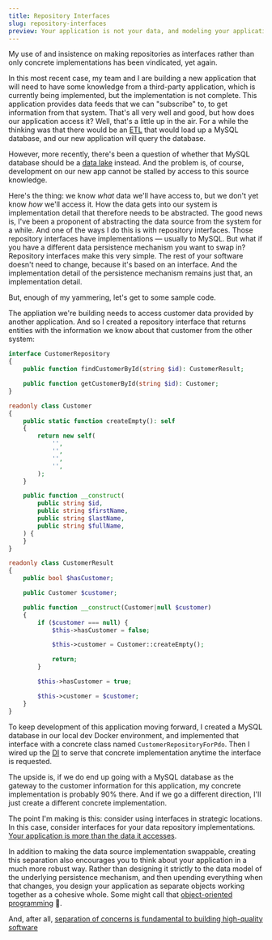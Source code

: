 ```yaml
---
title: Repository Interfaces
slug: repository-interfaces
preview: Your application is not your data, and modeling your application solely on the underlying data can cause some serious problems, and the world can go topsy-turvy if the underlying data model changes and you don't have a concrete way to keep that from rippling through your application.
---
```


My use of and insistence on making repositories as interfaces rather than only concrete implementations has been vindicated, yet again.

In this most recent case, my team and I are building a new application that will need to have some knowledge from a third-party application, which is currently being implemented, but the implementation is not complete. This application provides data feeds that we can "subscribe" to, to get information from that system. That's all very well and good, but how does our application access it? Well, that's a little up in the air. For a while the thinking was that there would be an [ETL] that would load up a MySQL database, and our new application will query the database.

[ETL]: https://en.wikipedia.org/wiki/Extract,_transform,_load

However, more recently, there's been a question of whether that MySQL database should be a [data lake] instead. And the problem is, of course, development on our new app cannot be stalled by access to this source knowledge.

[data lake]: https://aws.amazon.com/what-is/data-lake/

Here's the thing: we know _what_ data we'll have access to, but we don't yet know _how_ we'll access it. How the data gets into our system is implementation detail that therefore needs to be abstracted. The good news is, I've been a proponent of abstracting the data source from the system for a while. And one of the ways I do this is with repository interfaces. Those repository interfaces have implementations — usually to MySQL. But what if you have a different data persistence mechanism you want to swap in? Repository interfaces make this very simple. The rest of your software doesn't need to change, because it's based on an interface. And the implementation detail of the persistence mechanism remains just that, an implementation detail.

But, enough of my yammering, let's get to some sample code.

The appliation we're building needs to access customer data provided by another application. And so I created a repository interface that returns entities with the information we know about that customer from the other system:


```php
interface CustomerRepository
{
    public function findCustomerById(string $id): CustomerResult;

    public function getCustomerById(string $id): Customer;
}
```

```php
readonly class Customer
{
    public static function createEmpty(): self
    {
        return new self(
            '',
            '',
            '',
            '',
        );
    }

    public function __construct(
        public string $id,
        public string $firstName,
        public string $lastName,
        public string $fullName,
    ) {
    }
}
```

```php
readonly class CustomerResult
{
    public bool $hasCustomer;

    public Customer $customer;

    public function __construct(Customer|null $customer)
    {
        if ($customer === null) {
            $this->hasCustomer = false;

            $this->customer = Customer::createEmpty();

            return;
        }

        $this->hasCustomer = true;

        $this->customer = $customer;
    }
}
```

To keep development of this application moving forward, I created a MySQL database in our local dev Docker environment, and implemented that interface with a concrete class named `CustomerRepositoryForPdo`. Then I wired up the [DI] to serve that concrete implementation anytime the interface is requested.

[DI]: https://en.wikipedia.org/wiki/Dependency_injection

The upside is, if we do end up going with a MySQL database as the gateway to the customer information for this application, my concrete implementation is probably 90% there. And if we go a different direction, I'll just create a different concrete implementation.

The point I'm making is this: consider using interfaces in strategic locations. In this case, consider interfaces for your data repository implementations. [Your application is more than the data it accesses].

In addition to making the data source implementation swappable, creating this separation also encourages you to think about your application in a much more robust way. Rather than designing it strictly to the data model of the underlying persistence mechanism, and then upending everything when that changes, you design your application as separate objects working together as a cohesive whole. Some might call that [object-oriented programming] 🙂.

And, after all, [separation of concerns is fundamental to building high-quality software]

[Your application is more than the data it accesses]: https://kevinsmith.io/if-you-think-of-coding-as-the-manipulation-of-data-youre-going-to-have-a-hard-time-writing-object-oriented-code/
[object-oriented programming]: https://kevinsmith.io/whats-so-great-about-oop/
[separation of concerns is fundamental to building high-quality software]: https://kevinsmith.io/separation-of-concerns-is-fundamental-to-building-high-quality-software/
